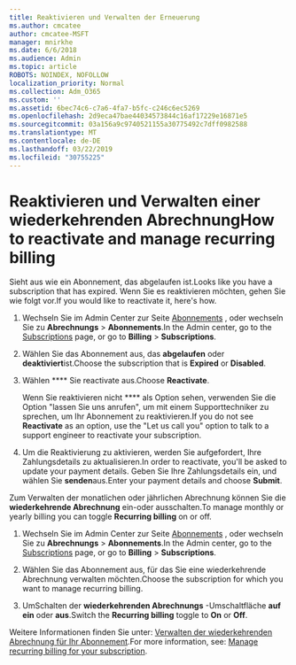 ```yaml
---
title: Reaktivieren und Verwalten der Erneuerung
ms.author: cmcatee
author: cmcatee-MSFT
manager: mnirkhe
ms.date: 6/6/2018
ms.audience: Admin
ms.topic: article
ROBOTS: NOINDEX, NOFOLLOW
localization_priority: Normal
ms.collection: Adm_O365
ms.custom: ''
ms.assetid: 6bec74c6-c7a6-4fa7-b5fc-c246c6ec5269
ms.openlocfilehash: 2d9eca47bae44034573844c16af17229e16871e5
ms.sourcegitcommit: 03a156a9c9740521155a30775492c7dff0982588
ms.translationtype: MT
ms.contentlocale: de-DE
ms.lasthandoff: 03/22/2019
ms.locfileid: "30755225"
---
```

# <a name="how-to-reactivate-and-manage-recurring-billing"></a><span data-ttu-id="5794d-102">Reaktivieren und Verwalten einer wiederkehrenden Abrechnung</span><span class="sxs-lookup"><span data-stu-id="5794d-102">How to reactivate and manage recurring billing</span></span>

<span data-ttu-id="5794d-103">Sieht aus wie ein Abonnement, das abgelaufen ist.</span><span class="sxs-lookup"><span data-stu-id="5794d-103">Looks like you have a subscription that has expired.</span></span> <span data-ttu-id="5794d-104">Wenn Sie es reaktivieren möchten, gehen Sie wie folgt vor.</span><span class="sxs-lookup"><span data-stu-id="5794d-104">If you would like to reactivate it, here's how.</span></span>
  
1. <span data-ttu-id="5794d-105">Wechseln Sie im Admin Center zur Seite [Abonnements](https://go.microsoft.com/fwlink/p/?linkid=842054) , oder wechseln Sie zu **Abrechnungs** \> **Abonnements**.</span><span class="sxs-lookup"><span data-stu-id="5794d-105">In the Admin center, go to the [Subscriptions](https://go.microsoft.com/fwlink/p/?linkid=842054) page, or go to **Billing** \> **Subscriptions**.</span></span>
    
2. <span data-ttu-id="5794d-106">Wählen Sie das Abonnement aus, das **abgelaufen** oder **deaktiviert**ist.</span><span class="sxs-lookup"><span data-stu-id="5794d-106">Choose the subscription that is **Expired** or **Disabled**.</span></span>
    
3. <span data-ttu-id="5794d-107">Wählen \*\*\*\* Sie reactivate aus.</span><span class="sxs-lookup"><span data-stu-id="5794d-107">Choose **Reactivate**.</span></span>
    
    <span data-ttu-id="5794d-108">Wenn Sie reaktivieren nicht \*\*\*\* als Option sehen, verwenden Sie die Option "lassen Sie uns anrufen", um mit einem Supporttechniker zu sprechen, um Ihr Abonnement zu reaktivieren.</span><span class="sxs-lookup"><span data-stu-id="5794d-108">If you do not see **Reactivate** as an option, use the "Let us call you" option to talk to a support engineer to reactivate your subscription.</span></span> 
    
4. <span data-ttu-id="5794d-109">Um die Reaktivierung zu aktivieren, werden Sie aufgefordert, Ihre Zahlungsdetails zu aktualisieren.</span><span class="sxs-lookup"><span data-stu-id="5794d-109">In order to reactivate, you'll be asked to update your payment details.</span></span> <span data-ttu-id="5794d-110">Geben Sie Ihre Zahlungsdetails ein, und wählen Sie **senden**aus.</span><span class="sxs-lookup"><span data-stu-id="5794d-110">Enter your payment details and choose **Submit**.</span></span>
    
<span data-ttu-id="5794d-111">Zum Verwalten der monatlichen oder jährlichen Abrechnung können Sie die **wiederkehrende Abrechnung** ein-oder ausschalten.</span><span class="sxs-lookup"><span data-stu-id="5794d-111">To manage monthly or yearly billing you can toggle **Recurring billing** on or off.</span></span> 
  
1. <span data-ttu-id="5794d-112">Wechseln Sie im Admin Center zur Seite [Abonnements](https://go.microsoft.com/fwlink/p/?linkid=842054) , oder wechseln Sie zu **Abrechnungs** \> **Abonnements**.</span><span class="sxs-lookup"><span data-stu-id="5794d-112">In the Admin center, go to the [Subscriptions](https://go.microsoft.com/fwlink/p/?linkid=842054) page, or go to **Billing** \> **Subscriptions**.</span></span>
    
2. <span data-ttu-id="5794d-113">Wählen Sie das Abonnement aus, für das Sie eine wiederkehrende Abrechnung verwalten möchten.</span><span class="sxs-lookup"><span data-stu-id="5794d-113">Choose the subscription for which you want to manage recurring billing.</span></span>
    
3. <span data-ttu-id="5794d-114">UmSchalten der **wiederkehrenden Abrechnungs** -Umschaltfläche **auf ein** oder **aus**.</span><span class="sxs-lookup"><span data-stu-id="5794d-114">Switch the **Recurring billing** toggle to **On** or **Off**.</span></span>
    
<span data-ttu-id="5794d-115">Weitere Informationen finden Sie unter: [Verwalten der wiederkehrenden Abrechnung für Ihr Abonnement](https://support.office.com/article/8d83b530-f4ca-47f6-a666-e5791cbacc7e).</span><span class="sxs-lookup"><span data-stu-id="5794d-115">For more information, see: [Manage recurring billing for your subscription](https://support.office.com/article/8d83b530-f4ca-47f6-a666-e5791cbacc7e).</span></span>
  


